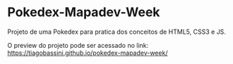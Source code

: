 # Pokedex-Mapadev-Week
Projeto de uma Pokedex para pratica dos conceitos de HTML5, CSS3 e JS.


O preview do projeto pode ser acessado no link: https://tiagobassini.github.io/pokedex-mapadev-week/
